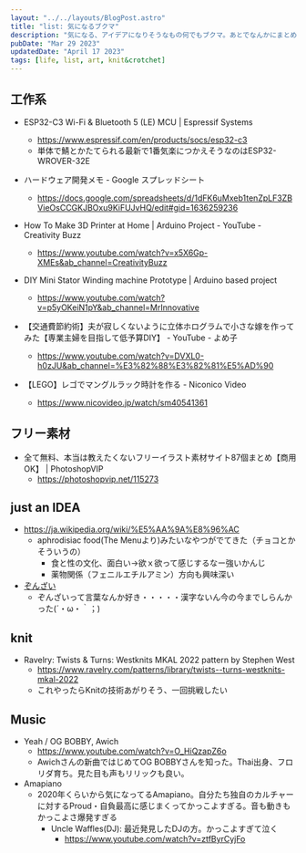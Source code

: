 ```yaml
---
layout: "../../layouts/BlogPost.astro"
title: "list: 気になるブクマ"
description: "気になる、アイデアになりそうなもの何でもブクマ。あとでなんかにまとめたり、アイデアに昇華させたりできると良いかもしれない"
pubDate: "Mar 29 2023"
updatedDate: "April 17 2023"
tags: [life, list, art, knit&crotchet]
---
```


## 工作系

- ESP32-C3 Wi-Fi & Bluetooth 5 (LE) MCU | Espressif Systems
  - <https://www.espressif.com/en/products/socs/esp32-c3>
  - 単体で鯖とかたてられる最新で1番気楽につかえそうなのはESP32-WROVER-32E

- ハードウェア開発メモ - Google スプレッドシート
  - <https://docs.google.com/spreadsheets/d/1dFK6uMxeb1tenZpLF3ZBVieOsCCGKJBOxu9KiFUJvHQ/edit#gid=1636259236>

- How To Make 3D Printer at Home | Arduino Project - YouTube - Creativity Buzz
  - <https://www.youtube.com/watch?v=x5X6Gp-XMEs&ab_channel=CreativityBuzz>

- DIY Mini Stator Winding machine Prototype | Arduino based project
  - <https://www.youtube.com/watch?v=p5yOKeiN1pY&ab_channel=MrInnovative>

- 【交通費節約術】夫が寂しくないように立体ホログラムで小さな嫁を作ってみた【専業主婦を目指して低予算DIY】 - YouTube - よめ子
  - <https://www.youtube.com/watch?v=DVXL0-h0zJU&ab_channel=%E3%82%88%E3%82%81%E5%AD%90>

- 【LEGO】レゴでマングルラック時計を作る - Niconico Video
  - <https://www.nicovideo.jp/watch/sm40541361>

## フリー素材

- 全て無料、本当は教えたくないフリーイラスト素材サイト87個まとめ【商用OK】 | PhotoshopVIP
  - <https://photoshopvip.net/115273>

## just an IDEA

- <https://ja.wikipedia.org/wiki/%E5%AA%9A%E8%96%AC>
  - aphrodisiac food(The Menuより)みたいなやつがでてきた（チョコとかそういうの）
    - 食と性の文化、面白い→欲ｘ欲って感じするなー強いかんじ
    - 薬物関係（フェニルエチルアミン）方向も興味深い
- [ぞんざい](https://ja.wiktionary.org/wiki/%E3%81%9E%E3%82%93%E3%81%96%E3%81%84#:~:text=%E7%89%A9%E4%BA%8B%E3%82%92%E7%B2%97%E7%95%A5%E3%81%AB%E6%89%B1%E3%81%86,%E3%81%8C%E3%81%84%E3%81%84%E3%81%8B%E3%81%92%E3%82%93%E3%81%A7%E3%81%82%E3%82%8B%E3%81%95%E3%81%BE%E3%80%82&text=%E8%A8%80%E5%8B%95%E3%81%8C%E4%B9%B1%E6%9A%B4%E3%81%A7%E3%81%82%E3%82%8B,%E4%B8%8D%E8%BA%BE%E3%81%AA%E3%81%95%E3%81%BE%E3%80%82)
  - ぞんざいって言葉なんか好き・・・・・漢字ないん今の今までしらんかった(´・ω・｀；)

## knit

- Ravelry: Twists & Turns: Westknits MKAL 2022 pattern by Stephen West
  - <https://www.ravelry.com/patterns/library/twists--turns-westknits-mkal-2022>
  - これやったらKnitの技術あがりそう、一回挑戦したい

## Music

- Yeah / OG BOBBY, Awich
  - <https://www.youtube.com/watch?v=O_HiQzapZ6o>
  - Awichさんの新曲ではじめてOG BOBBYさんを知った。Thai出身、フロリダ育ち。見た目も声もリリックも良い。
- Amapiano
  - 2020年くらいから気になってるAmapiano。自分たち独自のカルチャーに対するProud・自負最高に感じまくってかっこよすぎる。音も動きもかっこよさ爆発すぎる
    - Uncle Waffles(DJ): 最近発見したDJの方。かっこよすぎて泣く
      - <https://www.youtube.com/watch?v=ztfByrCyjFo>
